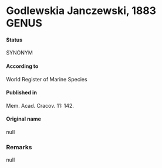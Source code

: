 # Godlewskia Janczewski, 1883 GENUS

#### Status
SYNONYM

#### According to
World Register of Marine Species

#### Published in
Mem. Acad. Cracov. 11: 142.

#### Original name
null

### Remarks
null